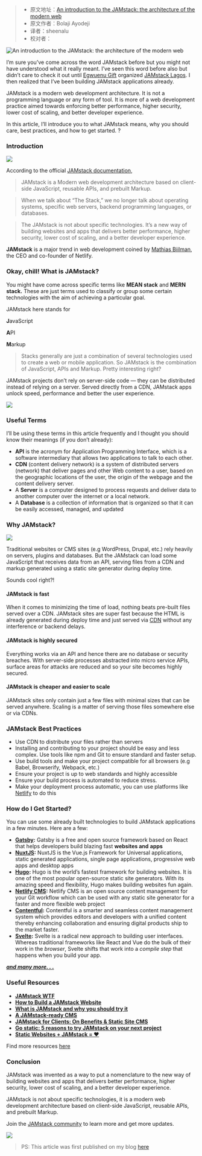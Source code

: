 > * 原文地址：[An introduction to the JAMstack: the architecture of the modern web](https://www.freecodecamp.org/news/an-introduction-to-the-jamstack-the-architecture-of-the-modern-web-c4a0d128d9ca/)
> * 原文作者：Bolaji Ayodeji
> * 译者：sheenalu
> * 校对者：

![An introduction to the JAMstack: the architecture of the modern web](https://cdn-media-1.freecodecamp.org/images/1*xYSNCnp6eh2ZDpwQtYL6qg.jpeg)

I’m sure you’ve come across the word JAMstack before but you might not have understood what it really meant. I’ve seen this word before also but didn’t care to check it out until  [Egwuenu Gift][1]  organized  [JAMstack Lagos][2]. I then realized that I’ve been building JAMstack applications already.

JAMstack is a modern web development architecture. It is not a programming language or any form of tool. It is more of a web development practice aimed towards enforcing better performance, higher security, lower cost of scaling, and better developer experience.

In this article, I’ll introduce you to what JAMstack means, why you should care, best practices, and how to get started. ?

### Introduction

![](https://cdn-media-1.freecodecamp.org/images/oE3wYE3Ygr1SlH2dTXkM5lXW-DyHPlmMrQww)

According to the official  [JAMstack documentation][3],

> JAMstack is a Modern web development architecture based on client-side JavaScript, reusable APIs, and prebuilt Markup.

> When we talk about “The Stack,” we no longer talk about operating systems, specific web servers, backend programming languages, or databases.

> The JAMstack is not about specific technologies. It’s a new way of building websites and apps that delivers better performance, higher security, lower cost of scaling, and a better developer experience.

**JAMstack**  is a major trend in web development coined by  [Mathias Biilman][4], the CEO and co-founder of Netlify.

### Okay, chill! What is JAMstack?

You might have come across specific terms like  **MEAN stack**  and  **MERN stack.**  These are just terms used to classify or group some certain technologies with the aim of achieving a particular goal.

JAMstack here stands for

**J**avaScript

**A**PI

**M**arkup

> Stacks generally are just a combination of several technologies used to create a web or mobile application. So JAMstack is the combination of JavaScript, APIs and Markup. Pretty interesting right?

JAMstack projects don’t rely on server-side code — they can be distributed instead of relying on a server. Served directly from a CDN, JAMstack apps unlock speed, performance and better the user experience.

![](https://cdn-media-1.freecodecamp.org/images/x0eO1iqvIRKPNsEtSkFvRuLu6CbSmo7OhcFH)

### Useful Terms

I’ll be using these terms in this article frequently and I thought you should know their meanings (if you don’t already):

-   **API** is the acronym for Application Programming Interface, which is a software intermediary that allows two applications to talk to each other.
-   **CDN**  (content delivery network) is a system of distributed servers (network) that deliver pages and other Web content to a user, based on the geographic locations of the user, the origin of the webpage and the content delivery server.
-   A  **Server** is a computer designed to process requests and deliver data to another computer over the internet or a local network.
-   A  **Database** is a collection of information that is organized so that it can be easily accessed, managed, and updated

### Why JAMstack?

![](https://cdn-media-1.freecodecamp.org/images/uHGkEXe8lXJsmj6cZNQmIW3bpsEzn0mU9Eun)

Traditional websites or CMS sites (e.g WordPress, Drupal, etc.) rely heavily on servers, plugins and databases. But the JAMstack can load some JavaScript that receives data from an API, serving files from a CDN and markup generated using a static site generator during deploy time.

Sounds cool right?!

#### JAMstack is fast

When it comes to minimizing the time of load, nothing beats pre-built files served over a CDN. JAMstack sites are super fast because the HTML is already generated during deploy time and just served via  [CDN][5]  without any interference or backend delays.

#### JAMstack is highly secured

Everything works via an API and hence there are no database or security breaches. With server-side processes abstracted into micro service APIs, surface areas for attacks are reduced and so your site becomes highly secured.

#### JAMstack is cheaper and easier to scale

JAMstack sites only contain just a few files with minimal sizes that can be served anywhere. Scaling is a matter of serving those files somewhere else or via CDNs.

### JAMstack Best Practices

-   Use CDN to distribute your files rather than servers
-   Installing and contributing to your project should be easy and less complex. Use tools like npm and Git to ensure standard and faster setup.
-   Use build tools and make your project compatible for all browsers (e.g Babel, Browserify, Webpack, etc.)
-   Ensure your project is up to web standards and highly accessible
-   Ensure your build process is automated to reduce stress.
-   Make your deployment process automatic, you can use platforms like  [Netlify][6]  to do this

### How do I Get Started?

You can use some already built technologies to build JAMstack applications in a few minutes. Here are a few:

-   [**Gatsby**][7]**:** Gatsby is a free and open source framework based on React that helps developers build blazing fast  **websites and**  **apps**
-   [**NuxtJS**][8]**:** NuxtJS is the Vue.js Framework for Universal applications, static generated applications, single page applications, progressive web apps and desktop apps
-   [**Hugo**][9]**:** Hugo is the world’s fastest framework for building websites. It is one of the most popular open-source static site generators. With its amazing speed and flexibility, Hugo makes building websites fun again.
-   [**Netlify CMS**][10]**:** Netlify CMS is an open source content management for your Git workflow which can be used with any static site generator for a faster and more flexible web project
-   [**Contentful**][11]**:** Contentful is a smarter and seamless content management system which provides editors and developers with a unified content thereby enhancing collaboration and ensuring digital products ship to the market faster.
-   [**Svelte**][12]**:** Svelte is a radical new approach to building user interfaces. Whereas traditional frameworks like React and Vue do the bulk of their work in the  _browser_, Svelte shifts that work into a  _compile step_  that happens when you build your app.

[**_and many more. . ._**][13]

### Useful Resources

-   [**JAMstack WTF**][14]
-   [**How to Build a JAMstack Website**][15]
-   [**What is JAMstack and why you should try it**][16]
-   [**A JAMstack-ready CMS**][17]
-   [**JAMstack for Clients: On Benefits & Static Site CMS**][18]
-   [**Go static: 5 reasons to try JAMstack on your next project**][19]
-   [**Static Websites + JAMstack = ❤**][20]

Find more resources  [here][21]

### Conclusion

JAMstack was invented as a way to put a nomenclature to the new way of building websites and apps that delivers better performance, higher security, lower cost of scaling, and a better developer experience.

JAMstack is not about specific technologies, it is a modern web development architecture based on client-side JavaScript, reusable APIs, and prebuilt Markup.

Join the  [JAMstack community][22]  to learn more and get more updates.

![](https://cdn-media-1.freecodecamp.org/images/BoR0w2G9fjZDSJDFTlZoGE4gK810ODcs8vz3)

> PS: This article was first published on my blog  [here][23]

[1]: https://www.freecodecamp.org/news/an-introduction-to-the-jamstack-the-architecture-of-the-modern-web-c4a0d128d9ca/undefined
[2]: https://twitter.com/jamstacklagos
[3]: https://jamstack.org/
[4]: https://twitter.com/biilmann
[5]: https://flaviocopes.com/cdn/
[6]: https://netlify.com/
[7]: https://www.gatsbyjs.org/
[8]: https://nuxtjs.org/
[9]: http://gohugo.io/
[10]: https://www.netlifycms.org/
[11]: https://www.contentful.com/
[12]: https://svelte.dev/
[13]: https://www.staticgen.com/
[14]: https://jamstack.wtf/
[15]: https://cosmicjs.com/blog/how-to-build-a-jamstack-website
[16]: https://www.giftegwuenu.com/what-is-ja-mstack-and-why-you-should-try-it
[17]: https://www.contentful.com/r/knowledgebase/jamstack-cms/
[18]: https://snipcart.com/blog/jamstack-clients-static-site-cms
[19]: https://builtvisible.com/go-static-try-jamstack/
[20]: https://julian.is/article/static-websites-and-jamstack/
[21]: https://jamstack.org/resources/
[22]: https://jamstack.org/community/
[23]: https://www.bolajiayodeji.com/introducing-jamstack-the-modern-web-architecture/
